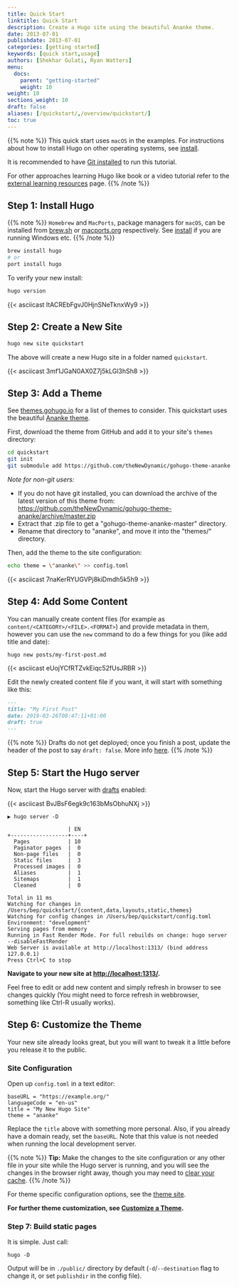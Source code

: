 ```yaml
---
title: Quick Start
linktitle: Quick Start
description: Create a Hugo site using the beautiful Ananke theme.
date: 2013-07-01
publishdate: 2013-07-01
categories: [getting started]
keywords: [quick start,usage]
authors: [Shekhar Gulati, Ryan Watters]
menu:
  docs:
    parent: "getting-started"
    weight: 10
weight: 10
sections_weight: 10
draft: false
aliases: [/quickstart/,/overview/quickstart/]
toc: true
---
```


{{% note %}}
This quick start uses `macOS` in the examples. For instructions about how to install Hugo on other operating systems, see [install](/getting-started/installing).

It is recommended to have [Git installed](https://git-scm.com/downloads) to run this tutorial.

For other approaches learning Hugo like book or a video tutorial refer to the [external learning resources](/getting-started/external-learning-resources/) page.
{{% /note %}}

## Step 1: Install Hugo

{{% note %}}
`Homebrew` and `MacPorts`, package managers for `macOS`,  can be installed from [brew.sh](https://brew.sh/) or [macports.org](https://www.macports.org/) respectively. See [install](/getting-started/installing) if you are running Windows etc.
{{% /note %}}

```bash
brew install hugo
# or
port install hugo
```

To verify your new install:

```bash
hugo version
```

{{< asciicast ItACREbFgvJ0HjnSNeTknxWy9 >}}

## Step 2: Create a New Site

```bash
hugo new site quickstart
```

The above will create a new Hugo site in a folder named `quickstart`.

{{< asciicast 3mf1JGaN0AX0Z7j5kLGl3hSh8 >}}

## Step 3: Add a Theme

See [themes.gohugo.io](https://themes.gohugo.io/) for a list of themes to consider. This quickstart uses the beautiful [Ananke theme](https://themes.gohugo.io/gohugo-theme-ananke/).

First, download the theme from GitHub and add it to your site's `themes` directory:

```bash
cd quickstart
git init
git submodule add https://github.com/theNewDynamic/gohugo-theme-ananke.git themes/ananke
```

*Note for non-git users:*
   - If you do not have git installed, you can download the archive of the latest
     version of this theme from:
       https://github.com/theNewDynamic/gohugo-theme-ananke/archive/master.zip
   - Extract that .zip file to get a "gohugo-theme-ananke-master" directory.
   - Rename that directory to "ananke", and move it into the "themes/" directory.

Then, add the theme to the site configuration:

```bash
echo theme = \"ananke\" >> config.toml
```

{{< asciicast 7naKerRYUGVPj8kiDmdh5k5h9 >}}

## Step 4: Add Some Content

You can manually create content files (for example as `content/<CATEGORY>/<FILE>.<FORMAT>`) and provide metadata in them, however you can use the `new` command to do a few things for you (like add title and date):

```
hugo new posts/my-first-post.md
```

{{< asciicast eUojYCfRTZvkEiqc52fUsJRBR >}}

Edit the newly created content file if you want, it will start with something like this:

```markdown
---
title: "My First Post"
date: 2019-03-26T08:47:11+01:00
draft: true
---

```

{{% note %}}
Drafts do not get deployed; once you finish a post, update the header of the post to say `draft: false`. More info [here](/getting-started/usage/#draft-future-and-expired-content).
{{% /note %}}

## Step 5: Start the Hugo server

Now, start the Hugo server with [drafts](/getting-started/usage/#draft-future-and-expired-content) enabled:

{{< asciicast BvJBsF6egk9c163bMsObhuNXj >}}

```
▶ hugo server -D

                   | EN
+------------------+----+
  Pages            | 10
  Paginator pages  |  0
  Non-page files   |  0
  Static files     |  3
  Processed images |  0
  Aliases          |  1
  Sitemaps         |  1
  Cleaned          |  0

Total in 11 ms
Watching for changes in /Users/bep/quickstart/{content,data,layouts,static,themes}
Watching for config changes in /Users/bep/quickstart/config.toml
Environment: "development"
Serving pages from memory
Running in Fast Render Mode. For full rebuilds on change: hugo server --disableFastRender
Web Server is available at http://localhost:1313/ (bind address 127.0.0.1)
Press Ctrl+C to stop
```

**Navigate to your new site at [http://localhost:1313/](http://localhost:1313/).**

Feel free to edit or add new content and simply refresh in browser to see changes quickly (You might need to force refresh in webbrowser, something like Ctrl-R usually works).

## Step 6: Customize the Theme

Your new site already looks great, but you will want to tweak it a little before you release it to the public.

### Site Configuration

Open up `config.toml` in a text editor:

```
baseURL = "https://example.org/"
languageCode = "en-us"
title = "My New Hugo Site"
theme = "ananke"
```

Replace the `title` above with something more personal. Also, if you already have a domain ready, set the `baseURL`. Note that this value is not needed when running the local development server.

{{% note %}}
**Tip:** Make the changes to the site configuration or any other file in your site while the Hugo server is running, and you will see the changes in the browser right away, though you may need to [clear your cache](https://kb.iu.edu/d/ahic).
{{% /note %}}

For theme specific configuration options, see the [theme site](https://github.com/theNewDynamic/gohugo-theme-ananke).

**For further theme customization, see [Customize a Theme](/themes/customizing/).**

### Step 7: Build static pages

It is simple. Just call:

```
hugo -D
```

Output will be in `./public/` directory by default (`-d`/`--destination` flag to change it, or set `publishdir` in the config file).

